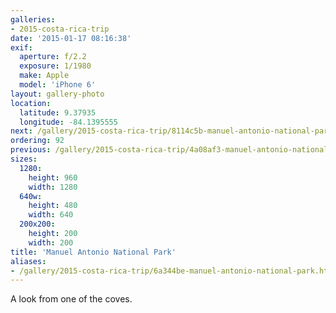 ```yaml
---
galleries:
- 2015-costa-rica-trip
date: '2015-01-17 08:16:38'
exif:
  aperture: f/2.2
  exposure: 1/1980
  make: Apple
  model: 'iPhone 6'
layout: gallery-photo
location:
  latitude: 9.37935
  longitude: -84.1395555
next: /gallery/2015-costa-rica-trip/8114c5b-manuel-antonio-national-park
ordering: 92
previous: /gallery/2015-costa-rica-trip/4a08af3-manuel-antonio-national-park
sizes:
  1280:
    height: 960
    width: 1280
  640w:
    height: 480
    width: 640
  200x200:
    height: 200
    width: 200
title: 'Manuel Antonio National Park'
aliases:
- /gallery/2015-costa-rica-trip/6a344be-manuel-antonio-national-park.html
---
```


A look from one of the coves.
